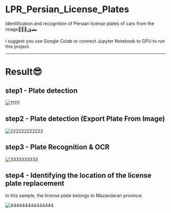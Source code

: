 # LPR_Persian_License_Plates
Identification and recognition of Persian license plates of cars from the image🚗🚓🚕🛺🛻

I suggest you use Google Colab or connect Jupyter Notebook to GPU to run this project.
____________________________________________________________________________________________________________________________
# Result😎
## step1 - Plate detection
![11111](https://github.com/mahboobehjami-sh-a/LPR_Persian_Plates/assets/61862522/21ac87dd-7d22-435e-bc98-6ce246bfdfd9)

## step2 - Plate detection (Export Plate From Image)
![222222222222](https://github.com/mahboobehjami-sh-a/LPR_Persian_Plates/assets/61862522/f5e0c37a-cf80-4d9b-8133-bd081dc29e4f)

## step3 - Plate Recognition & OCR
![3333333333](https://github.com/mahboobehjami-sh-a/LPR_Persian_Plates/assets/61862522/d6b0beed-a83b-4f3d-8425-a96ef6411684)

## step4 - Identifying the location of the license plate replacement
In this sample, the license plate belongs to Mazandaran province.

![444444444444444](https://github.com/mahboobehjami-sh-a/LPR_Persian_Plates/assets/61862522/ede797d1-1f75-4c19-91eb-5af7eda16bd8)
